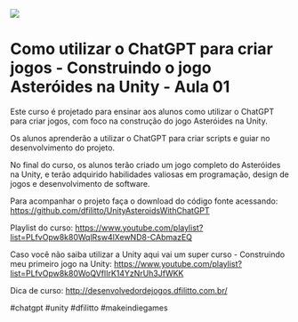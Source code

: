 ![]([https://github.com/dfilitto/Unreal5FPSSurvival/blob/main/Unreal%20Engine%205%20-%20CONSTRUINDO%20%20UM%20FIRST%20PERSON%20SHOOTER%20%20Survival%20horror.jpg](https://github.com/dfilitto/UnityAsteroidsWithChatGPT/blob/main/APRESENTA%C3%87%C3%83O%20DO%20PROJETO.jpg?raw=true))
# Como utilizar o  ChatGPT para criar jogos - Construindo o jogo Asteróides na Unity - Aula 01

Este curso é projetado para ensinar aos alunos como utilizar o ChatGPT para criar jogos, com foco na construção do jogo Asteróides na Unity. 

Os alunos aprenderão a utilizar o ChatGPT para criar scripts e guiar no desenvolvimento do projeto.

No final do curso, os alunos terão criado um jogo completo do Asteróides na Unity, e terão adquirido habilidades valiosas em programação, design de jogos e desenvolvimento de software. 

Para acompanhar o projeto faça o download do código fonte acessando: https://github.com/dfilitto/UnityAsteroidsWithChatGPT

Playlist do curso: https://www.youtube.com/playlist?list=PLfvOpw8k80WqlRsw4lXewND8-CAbmazEQ

Caso você não saiba utilizar a Unity aqui vai um super curso - Construindo meu primeiro jogo na Unity: https://www.youtube.com/playlist?list=PLfvOpw8k80WoQVflIrK14YzNrUh3JfWKK

Dica de curso: http://desenvolvedordejogos.dfilitto.com.br/

#chatgpt #unity #dfilitto #makeindiegames 
